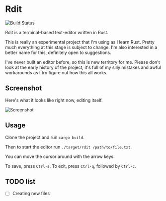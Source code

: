 # Rdit

[![Build Status](https://travis-ci.org/gchp/rdit.svg?branch=master)](https://travis-ci.org/gchp/rdit)

Rdit is a terminal-based text-editor written in Rust.

This is really an experimental project that I'm using as I learn Rust.
Pretty much everything at this stage is subject to change.
I'm also interested in a better name for this, definitely open to suggestions. 

I've never built an editor before, so this is new territory for me. Please
don't look at the early history of the project, it's full of my silly
mistakes and awful workarounds as I try figure out how this all works.

## Screenshot

Here's what it looks like right now, editing itself.

![Screenshot](https://raw.githubusercontent.com/gchp/rdit/master/screenshot.png)

## Usage

Clone the project and run `cargo build`.

Then to start the editor run `./target/rdit /path/to/file.txt`.

You can move the cursor around with the arrow keys.

To save, press `Ctrl-s`.
To exit, press `Ctrl-q`, followed by `Ctrl-c`.

## TODO list

- [ ] Creating new files
